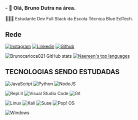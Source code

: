 
 ### - 👋 Olá, Bruno Dutra na área.
 
🧑🏽‍🎓 Estudante Dev Full Stack da Escola Técnica Blue EdTech.

## Rede 

[![Instagram](https://img.shields.io/badge/Instagram-E4405F?style=for-the-badge&logo=instagram&logoColor=white)](https://www.instagram.com/brunocarioca021)
[![Linkedin](https://img.shields.io/badge/LinkedIn-0077B5?style=for-the-badge&logo=linkedin&logoColor=white)](https://www.linkedin.com/in/bruno-pereira-dutra)
[![Github](https://img.shields.io/badge/GitHub-100000?style=for-the-badge&logo=github&logoColor=white)](https://github.com/brunocarioca021)



![Brunocarioca021 GitHub stats](https://github-readme-stats.vercel.app/api?username=brunocarioca021&theme=blue-green)
[![Naereen's top languages](https://github-readme-stats.vercel.app/api/top-langs/?username=brunocarioca021&theme=blue-green)](https://github.com/anuraghazra/github-readme-stats)


## TECNOLOGIAS SENDO ESTUDADAS 

![JavaScript](https://img.shields.io/badge/javascript-%23323330.svg?style=for-the-badge&logo=javascript&logoColor=%23F7DF1E)
![Python](https://img.shields.io/badge/python-3670A0?style=for-the-badge&logo=python&logoColor=ffdd54)
![NodeJS](https://img.shields.io/badge/node.js-6DA55F?style=for-the-badge&logo=node.js&logoColor=white)

![Repl.it](https://img.shields.io/badge/Repl.it-%230D101E.svg?style=for-the-badge&logo=replit&logoColor=white)
![Visual Studio Code](https://img.shields.io/badge/Visual%20Studio%20Code-0078d7.svg?style=for-the-badge&logo=visual-studio-code&logoColor=white)
![Git](https://img.shields.io/badge/git-%23F05033.svg?style=for-the-badge&logo=git&logoColor=white)

![Linux](https://img.shields.io/badge/Linux-FCC624?style=for-the-badge&logo=linux&logoColor=black)
![Kali](https://img.shields.io/badge/Kali-268BEE?style=for-the-badge&logo=kalilinux&logoColor=white)
![Suse](https://img.shields.io/badge/SUSE-0C322C?style=for-the-badge&logo=SUSE&logoColor=white)
![Pop! OS](https://img.shields.io/badge/Pop!_OS-48B9C7?style=for-the-badge&logo=Pop!_OS&logoColor=white)

![Windows](https://img.shields.io/badge/Windows-0078D6?style=for-the-badge&logo=windows&logoColor=white)







